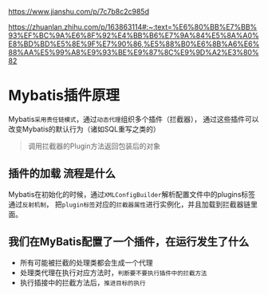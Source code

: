
<https://www.jianshu.com/p/7c7b8c2c985d>

<https://zhuanlan.zhihu.com/p/163863114#:~:text=%E6%80%BB%E7%BB%93%EF%BC%9A%E6%8F%92%E4%BB%B6%E7%9A%84%E5%8A%A0%E8%BD%BD%E5%8E%9F%E7%90%86,%E5%88%B0%E6%8B%A6%E6%88%AA%E5%99%A8%E9%93%BE%E9%87%8C%E9%9D%A2%E3%80%82>

# Mybatis插件原理


Mybatis`采用责任链模式`，通过`动态代理`组织多个插件（拦截器），
通过这些插件可以改变Mybatis的默认行为（诸如SQL重写之类的）
> 调用拦截器的Plugin方法返回包装后的对象

## 插件的加载 流程是什么

Mybatis在初始化的时候，通过`XMLConfigBuilder`解析配置文件中的plugins标签通过`反射机制`，
把`plugin标签`对应的`拦截器属性`进行实例化，并且加载到拦截器链里面。

## 我们在MyBatis配置了一个插件，在运行发生了什么

- 所有可能被拦截的处理类都会生成一个代理
- 处理类代理在执行对应方法时，`判断要不要执行插件中的拦截方法`
- 执行插接中的拦截方法后，`推进目标的执行`
